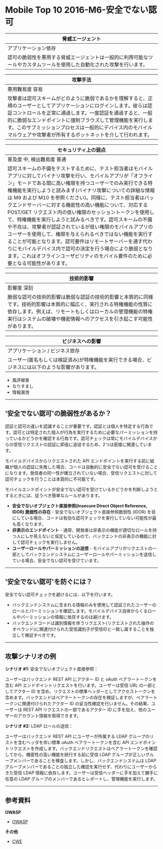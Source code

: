 # Mobile Top 10 2016-M6-安全でない認可

| 脅威エージェント |
| --- |
| アプリケーション依存 |
| 認可の脆弱性を悪用する脅威エージェントは一般的に利用可能なツールやカスタムツールを使用した自動化された攻撃を行います。 |

| 攻撃手法 |
| --- |
| 悪用難易度 容易 |
| 攻撃者は認可スキームがどのように脆弱であるかを理解すると、正規のユーザーとしてアプリケーションにログインします。彼らは認証コントロールを正常に通過します。一度認証を通過すると、一般的に脆弱なエンドポイントに強制ブラウズして管理機能を実行します。このサブミッションプロセスは一般的にデバイス内のモバイルマルウェアや攻撃者が所有するボットネットを介して行われます。 |

| セキュリティ上の弱点 |
| --- |
| 普及度 中, 検出難易度 普通 |
| 認可スキームの不備をテストするために、テスト担当者はモバイルアプリに対してバイナリ攻撃を行い、モバイルアプリが「オフライン」モードである間に高い権限を持つユーザーでのみ実行できる特権機能を実行しようと試みます(バイナリ攻撃についての詳細な情報は M9 および M10 を参照ください)。同様に、テスト担当者はバックエンドサーバーに対する機密性の高い機能について、対応する POST/GET リクエスト内の低い権限のセッショントークンを使用して、特権機能を実行しようと試みるべきです。認可スキームの不備や不在は、攻撃者が認証されているが低い権限のモバイルアプリのユーザーを使用して、権限を与えられるべきではない機能を実行することが可能となります。認可要件はリモートサーバーを通す代わりにモバイルデバイス内で認可の決定を行う場合により脆弱となります。これはオフラインユーザビリティのモバイル要件のために必要となる可能性があります。 |

| 技術的影響 |
| --- |
| 影響度 深刻 |
| 脆弱な認可の技術的影響は脆弱な認証の技術的影響と本質的に同様です。技術的影響は本質的に幅広く、実行される特権機能の性質に依存します。例えば、リモートもしくはローカルの管理機能の特権実行はシステムの破壊や機密情報へのアクセスを引き起こす可能性があります。 |

| ビジネスへの影響 |
| --- |
| アプリケーション / ビジネス依存 |
| ユーザー(匿名もしくは検証済み)が特権機能を実行できる場合、ビジネスには以下のような影響があります。 |

- 風評被害
- なりすまし
- 情報漏洩

---

## &#39;安全でない認可&#39;の脆弱性があるか？

認証と認可の違いを認識することが重要です。認証とは個人を特定する行為です。認可とは特定された個人が行為を実行するために必要なパーミッションを持っているかどうかを確認する行為です。認可チェックは常にモバイルデバイスからの受信リクエストの認証に即座に追従するため、2つは密接に関連しています。

モバイルデバイスからリクエストされた API エンドポイントを実行する前に組織が個人の認証に失敗した場合、コードは自動的に安全でない認可を受けることになります。発信者の同一性が確立されていない場合、受信リクエストに対して認可チェックを行うことは本質的に不可能です。

モバイルエンドポイントが安全でない認可を受けているかどうかを判断しようとするときには、従うべき簡単なルールがあります。

- **安全でないオブジェクト直接参照(Insecure Direct Object Reference, IDOR) 脆弱性の存在** - 安全でないオブジェクト直接参照脆弱性 (IDOR) を目にしている場合、コードは有効な認可チェックを実行していない可能性が最も高くなります。
- **非表示のエンドポイント** - 通常、開発者は非表示の機能が適切なロールを持つ人にしか見えないと仮定しているので、バックエンドの非表示の機能に対して認可チェックを実行しません。
- **ユーザーロールやパーミッションの送信** - モバイルアプリがリクエストの一部としてバックエンドシステムにユーザーロールやパーミッションを送信している場合、安全でない認可を受けています。

---

## &#39;安全でない認可&#39;を防ぐには？

安全でない認可チェックを避けるには、以下を行います。

- バックエンドシステムに含まれる情報のみを使用して認証されたユーザーのロールとパーミッションを確認します。モバイルデバイス自体からくるロールやパーミッションの情報に依存するのは避けます。
- バックエンドコードは識別情報を伴うリクエスト(リクエストされた操作のオペランド)に関連付けられた受信識別子が受信IDと一致し属することを独立して検証すべきです。

---

## 攻撃シナリオの例

**シナリオ #1:** 安全でないオブジェクト直接参照：

ユーザーはバックエンド REST API にアクター ID と oAuth ベアラートークンを含む API エンドポイントリクエストを行います。ユーザーは受信 URL の一部としてアクター ID を含め、リクエストの標準ヘッダーとしてアクセストークンを含めます。バックエンドはベアラートークンの存在を検証しますが、ベアラートークンに関連付けられたアクター ID の妥当性確認を行いません。その結果、ユーザーは REST API リクエストの一部であるアクター ID に手を加え、他のユーザーのアカウント情報を取得できます。

**シナリオ #2:** LDAP ロールの送信：

ユーザーはバックエンド REST API にユーザーが所属する LDAP グループのリストを含むヘッダを伴い標準 oAuth ベアラートークンを含む API エンドポイントリクエストを作成します。バックエンドリクエストはベアラートークンを確認してから、機密性の高い機能を続行する前に受信 LDAP グループが正しいグループメンバーであることを検査します。しかし、バックエンドシステムは LDAP グループメンバーであることの独立した確認を実行せず、代わりにユーザーからきた受信 LDAP 情報に依存します。ユーザーは受信ヘッダーに手を加えて勝手に任意の LDAP グループのメンバーであるとレポートし、管理機能を実行します。

---

## 参考資料

**OWASP**

- [OWASP](https://www.owasp.org/)

**その他**

- [CWE](http://cwe.mitre.org/)
